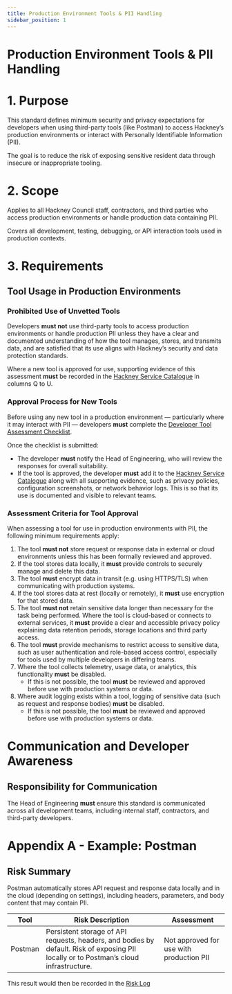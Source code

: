 ```yaml
---
title: Production Environment Tools & PII Handling
sidebar_position: 1
---
```


# Production Environment Tools & PII Handling
# 1. Purpose

This standard defines minimum security and privacy expectations for developers when using third-party tools (like Postman) to access Hackney’s production environments or interact with Personally Identifiable Information (PII).

The goal is to reduce the risk of exposing sensitive resident data through insecure or inappropriate tooling.

# 2. Scope

Applies to all Hackney Council staff, contractors, and third parties who access production environments or handle production data containing PII.

Covers all development, testing, debugging, or API interaction tools used in production contexts.

# 3. Requirements

## Tool Usage in Production Environments

### Prohibited Use of Unvetted Tools

Developers **must not** use third-party tools to access production environments or handle production PII unless they have a clear and documented understanding of how the tool manages, stores, and transmits data, and are satisfied that its use aligns with Hackney’s security and data protection standards.

Where a new tool is approved for use, supporting evidence of this assessment **must** be recorded in the [Hackney Service Catalogue](https://docs.google.com/spreadsheets/d/1QoinQ9Yvlr4gvUoROYAA8vDWOWyXw7-vokZmPEH296A/edit?gid=1633075159#gid=1633075159) in columns Q to U.

### Approval Process for New Tools

Before using any new tool in a production environment — particularly where it may interact with PII — developers **must** complete the [Developer Tool Assessment Checklist](https://forms.gle/j9fWxAHvHdMrZ8wq8).

Once the checklist is submitted:

- The developer **must** notify the Head of Engineering, who will review the responses for overall suitability.
- If the tool is approved, the developer **must** add it to the [Hackney Service Catalogue](https://docs.google.com/spreadsheets/d/1QoinQ9Yvlr4gvUoROYAA8vDWOWyXw7-vokZmPEH296A/edit?gid=1633075159#gid=1633075159) along with all supporting evidence, such as privacy policies, configuration screenshots, or network behavior logs. This is so that its use is documented and visible to relevant teams.

### Assessment Criteria for Tool Approval

When assessing a tool for use in production environments with PII, the following minimum requirements apply:

1. The tool **must not** store request or response data in external or cloud environments unless this has been formally reviewed and approved.
2. If the tool stores data locally, it **must** provide controls to securely manage and delete this data.
3. The tool **must** encrypt data in transit (e.g. using HTTPS/TLS) when communicating with production systems.
4. If the tool stores data at rest (locally or remotely), it **must** use encryption for that stored data.
5. The tool **must not** retain sensitive data longer than necessary for the task being performed. Where the tool is cloud-based or connects to external services, it **must** provide a clear and accessible privacy policy explaining data retention periods, storage locations and third party access.
6. The tool **must** provide mechanisms to restrict access to sensitive data, such as user authentication and role-based access control, especially for tools used by multiple developers in differing teams.
7. Where the tool collects telemetry, usage data, or analytics, this functionality **must** be disabled.
   - If this is not possible, the tool **must** be reviewed and approved before use with production systems or data.
8. Where audit logging exists within a tool, logging of sensitive data (such as request and response bodies) **must** be disabled.
   - If this is not possible, the tool **must** be reviewed and approved before use with production systems or data.

# Communication and Developer Awareness

## Responsibility for Communication

The Head of Engineering **must** ensure this standard is communicated across all development teams, including internal staff, contractors, and third-party developers.

# Appendix A - Example: Postman

## Risk Summary

Postman automatically stores API request and response data locally and in the cloud (depending on settings), including headers, parameters, and body content that may contain PII.

| Tool    | Risk Description                                                                                                                               | Assessment                         |
|---------|------------------------------------------------------------------------------------------------------------------------------------------------|------------------------------------|
| Postman | Persistent storage of API requests, headers, and bodies by default. Risk of exposing PII locally or to Postman’s cloud infrastructure.         | Not approved for use with production PII |

This result would then be recorded in the [Risk Log](https://docs.google.com/spreadsheets/d/1UGbxoImySTqDLUWc1Ifbp61iN3uLjfRBaK4lvyZ55Bo/edit?gid=0#gid=0)
